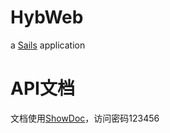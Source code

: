 # HybWeb

a [Sails](http://sailsjs.org) application

# API文档
文档使用[ShowDoc](https://www.showdoc.cc/15310)，访问密码123456
